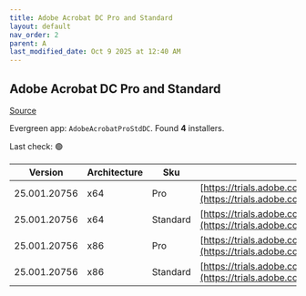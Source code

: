 ```yaml
---
title: Adobe Acrobat DC Pro and Standard
layout: default
nav_order: 2
parent: A
last_modified_date: Oct 9 2025 at 12:40 AM
---
```


## Adobe Acrobat DC Pro and Standard

[Source](https://helpx.adobe.com/acrobat/kb/acrobat-dc-downloads.html)

Evergreen app: `AdobeAcrobatProStdDC`. Found **4** installers.

Last check: 🟢

| Version      | Architecture | Sku      | URI                                                                                                                                                                                          |
| ------------ | ------------ | -------- | -------------------------------------------------------------------------------------------------------------------------------------------------------------------------------------------- |
| 25.001.20756 | x64          | Pro      | [https://trials.adobe.com/AdobeProducts/APRO/Acrobat_HelpX/win32/Acrobat_DC_Web_x64_WWMUI.zip](https://trials.adobe.com/AdobeProducts/APRO/Acrobat_HelpX/win32/Acrobat_DC_Web_x64_WWMUI.zip) |
| 25.001.20756 | x64          | Standard | [https://trials.adobe.com/AdobeProducts/APRO/Acrobat_HelpX/win32/Acrobat_DC_Web_x64_WWMUI.zip](https://trials.adobe.com/AdobeProducts/APRO/Acrobat_HelpX/win32/Acrobat_DC_Web_x64_WWMUI.zip) |
| 25.001.20756 | x86          | Pro      | [https://trials.adobe.com/AdobeProducts/APRO/Acrobat_HelpX/win32/Acrobat_DC_Web_WWMUI.zip](https://trials.adobe.com/AdobeProducts/APRO/Acrobat_HelpX/win32/Acrobat_DC_Web_WWMUI.zip)         |
| 25.001.20756 | x86          | Standard | [https://trials.adobe.com/AdobeProducts/APRO/Acrobat_HelpX/win32/Acrobat_DC_Web_WWMUI.zip](https://trials.adobe.com/AdobeProducts/APRO/Acrobat_HelpX/win32/Acrobat_DC_Web_WWMUI.zip)         |
